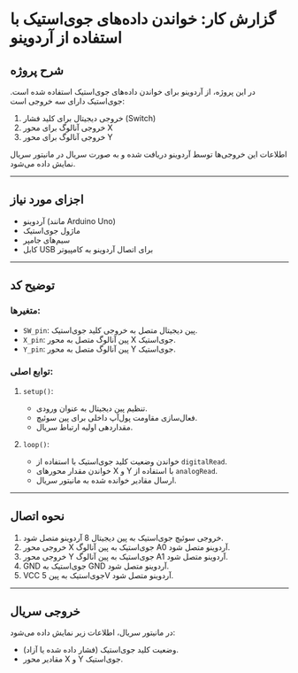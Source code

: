 # گزارش کار: خواندن داده‌های جوی‌استیک با استفاده از آردوینو

## شرح پروژه
در این پروژه، از آردوینو برای خواندن داده‌های جوی‌استیک استفاده شده است. جوی‌استیک دارای سه خروجی است:
1. خروجی دیجیتال برای کلید فشار (Switch)
2. خروجی آنالوگ برای محور X
3. خروجی آنالوگ برای محور Y

اطلاعات این خروجی‌ها توسط آردوینو دریافت شده و به صورت سریال در مانیتور سریال نمایش داده می‌شود.

---

## اجزای مورد نیاز
- آردوینو (مانند Arduino Uno)
- ماژول جوی‌استیک
- سیم‌های جامپر
- کابل USB برای اتصال آردوینو به کامپیوتر

---

## توضیح کد
### متغیرها:
- `SW_pin`: پین دیجیتال متصل به خروجی کلید جوی‌استیک.
- `X_pin`: پین آنالوگ متصل به محور X جوی‌استیک.
- `Y_pin`: پین آنالوگ متصل به محور Y جوی‌استیک.

### توابع اصلی:
1. `setup()`:
   - تنظیم پین دیجیتال به عنوان ورودی.
   - فعال‌سازی مقاومت پول‌آپ داخلی برای پین سوئیچ.
   - مقداردهی اولیه ارتباط سریال.

2. `loop()`:
   - خواندن وضعیت کلید جوی‌استیک با استفاده از `digitalRead`.
   - خواندن مقدار محورهای X و Y با استفاده از `analogRead`.
   - ارسال مقادیر خوانده شده به مانیتور سریال.

---

## نحوه اتصال
1. خروجی سوئیچ جوی‌استیک به پین دیجیتال 8 آردوینو متصل شود.
2. خروجی محور X جوی‌استیک به پین آنالوگ A0 آردوینو متصل شود.
3. خروجی محور Y جوی‌استیک به پین آنالوگ A1 آردوینو متصل شود.
4. GND جوی‌استیک به GND آردوینو متصل شود.
5. VCC جوی‌استیک به پین 5V آردوینو متصل شود.

---

## خروجی سریال
در مانیتور سریال، اطلاعات زیر نمایش داده می‌شود:
- وضعیت کلید جوی‌استیک (فشار داده شده یا آزاد).
- مقادیر محور X و Y جوی‌استیک.

